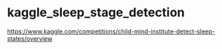 # kaggle_sleep_stage_detection
https://www.kaggle.com/competitions/child-mind-institute-detect-sleep-states/overview
